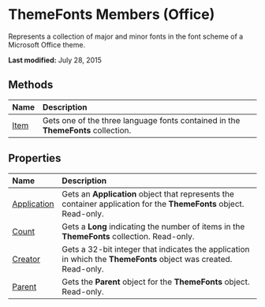 
# ThemeFonts Members (Office)
Represents a collection of major and minor fonts in the font scheme of a Microsoft Office theme.

 **Last modified:** July 28, 2015


## Methods



|**Name**|**Description**|
|:-----|:-----|
| [Item](09b437dd-9be3-223e-4b81-f83a1d44d53f.md)|Gets one of the three language fonts contained in the  **ThemeFonts** collection.|

## Properties



|**Name**|**Description**|
|:-----|:-----|
| [Application](0e0a50a9-d6a5-c0c0-59d2-e63fdbfcd03a.md)|Gets an  **Application** object that represents the container application for the **ThemeFonts** object. Read-only.|
| [Count](5943cecd-8e4f-95e2-be07-dc79d7f5626d.md)|Gets a  **Long** indicating the number of items in the **ThemeFonts** collection. Read-only.|
| [Creator](e84ea34f-3d3c-63ba-9842-fd772a101d02.md)|Gets a 32-bit integer that indicates the application in which the  **ThemeFonts** object was created. Read-only.|
| [Parent](dd0157c3-09c7-9286-53bf-079e1caed105.md)|Gets the  **Parent** object for the **ThemeFonts** object. Read-only.|
